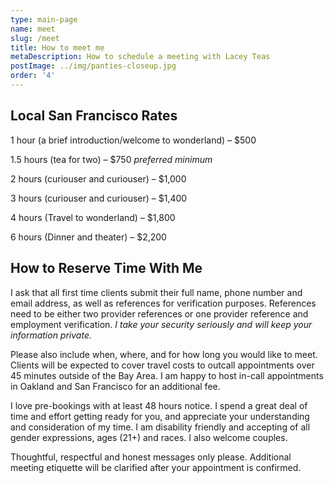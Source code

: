 ```yaml
---
type: main-page
name: meet
slug: /meet
title: How to meet me
metaDescription: How to schedule a meeting with Lacey Teas
postImage: ../img/panties-closeup.jpg
order: '4'
---
```

## Local San Francisco Rates

1 hour (a brief introduction/welcome to wonderland) – $500

1.5 hours (tea for two) – $750 _preferred minimum_

2 hours (curiouser and curiouser) – $1,000

3 hours (curiouser and curiouser) – $1,400

4 hours (Travel to wonderland) – $1,800

6 hours (Dinner and theater) – $2,200

## How to Reserve Time With Me

I ask that all first time clients submit their full name, phone number and email address, as well as references for verification purposes. References need to be either two provider references or one provider reference and employment verification. _I take your security seriously and will keep your information private._ 

Please also include when, where, and for how long you would like to meet. Clients will be expected to cover travel costs to outcall appointments over 45 minutes outside of the Bay Area. I am happy to host in-call appointments in Oakland and San Francisco for an additional fee. 

I love pre-bookings with at least 48 hours notice. I spend a great deal of time and effort getting ready for you, and appreciate your understanding and consideration of my time. I am disability friendly and accepting of all gender expressions, ages (21+) and races. I also welcome couples. 

Thoughtful, respectful and honest messages only please. Additional meeting etiquette will be clarified after your appointment is confirmed.
